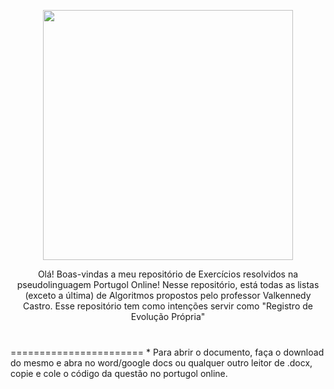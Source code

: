 
<p align="center">
  <img src="https://media.tenor.com/pPKOYQpTO8AAAAAM/monkey-developer.gif" width="400px" />
</p>
  
<p align="center">
  Olá! Boas-vindas a meu repositório de Exercícios resolvidos na pseudolinguagem Portugol Online!
 Nesse repositório, está todas as listas (exceto a última) de Algoritmos propostos pelo professor Valkennedy Castro. Esse repositório tem como intenções servir como "Registro de Evolução Própria"
</p>
 
 
 <h3 style="display: flex; align-items: center;">
  <img src="https://media.tenor.com/1J-n2oBWMa8AAAAj/peepo-brazil.gif" width="1px;" />

</h3>
 =======================
 * Para abrir o documento, faça o download do mesmo e abra no word/google docs ou qualquer outro leitor de .docx, copie e cole o código da questão no portugol online.
   
 
